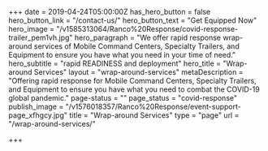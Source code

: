 +++
date = 2019-04-24T05:00:00Z
has_hero_button = false
hero_button_link = "/contact-us/"
hero_button_text = "Get Equipped Now"
hero_image = "/v1585313064/Ranco%20Response/covid-response-trailer_pem1vh.jpg"
hero_paragraph = "We offer rapid response wrap-around services of Mobile Command Centers, Specialty Trailers, and Equipment to ensure you have what you need in your time of need."
hero_subtitle = "rapid READINESS and deployment"
hero_title = "Wrap-around Services"
layout = "wrap-around-services"
metaDescription = "Offering rapid response for Mobile Command Centers, Specialty Trailers, and Equipment to ensure you have what you need to combat the COVID-19 global pandemic."
page-status = ""
page_status = "covid-response"
publish_image = "/v1576018357/Ranco%20Response/event-support-page_xfhgcy.jpg"
title = "Wrap-around Services"
type = "page"
url = "/wrap-around-services/"

+++